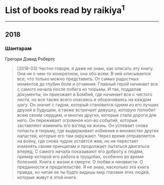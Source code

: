 # List of books read by raikiya<sup>1</sup>
---

## 2018

### Шантарам
Грегори Дэвид Робертс
> [2018-03] Честно говоря, я даже не знаю, как описать эту книгу. Она ни о чем-то конкретном, она обо всем. В ней описывается все, что только можно представить. От самых радостных моментов до глубин боли и отчаяния. Главный герой начинает все с самого начала после побега из тюрьмы. И так, подделав документы, он приезжает в Бомбей, где начинает все с чистого листа, но все также всего опасаясь и оборачиваясь на каждом шагу. Он значит с гидом, который становится одним из его лучших друзей в будущем, а также встречает девушку, которую полюбит всем своим сердцем, и многих других, которые стали дороги для него. Он переживает огромное кол-во событий, которые заставляют изменить его взгляд на жизнь. Он успевает снова попасть в тюрьму, где выдерживает избиения и множество других напастей, которые его там окружают. Через время отправляется на войну, где снова чудом остается жив, но не перестает изменять своим принципам и продолжает пытаться двигаться вперед, С самого начала показывают его доброту к людям, пример которой его работа в трущобах, особенно во время болезней. Книга о жизни и смерти. О любви и ненависти. О преданности и предательстве. Я не знаю, насколько эта книга правда, но читая ее ты будто видишь мир глазами этих людей, которые живут в этой книге.



